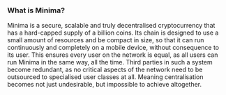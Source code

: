 ### What is Minima?

Minima is a secure, scalable and truly decentralised cryptocurrency that has a hard-capped supply of a billion coins. Its chain is designed to use a small amount of resources and be compact in size, so that it can run continuously and completely on a mobile device, without consequence to its user. This ensures every user on the network is equal, as all users can run Minima in the same way, all the time. Third parties in such a system become redundant, as no critical aspects of the network need to be outsourced to specialised user classes at all. Meaning centralisation becomes not just undesirable, but impossible to achieve altogether.
